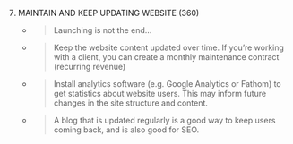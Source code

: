 <!-- ^This notes are to be use with the provided slides -->

7. MAINTAIN AND KEEP UPDATING WEBSITE (360)

   - > Launching is not the end...

   - > Keep the website content updated over time. If you’re working with a client, you can create a monthly maintenance contract (recurring revenue)

   - > Install analytics software (e.g. Google Analytics or Fathom) to get statistics about website users. This may inform future changes in the site structure and content.

   - > A blog that is updated regularly is a good way to keep users coming back, and is also good for SEO.
